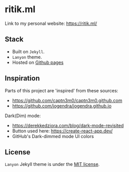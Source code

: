 # ritik.ml
Link to my personal website: https://ritik.ml/

## Stack
- Built on `Jekyll`.
- `Lanyon` theme.
- Hosted on [Github pages](https://pages.github.com/)

## Inspiration
Parts of this project are 'inspired' from these sources:
- https://github.com/captn3m0/captn3m0.github.com
- https://github.com/jogendra/jogendra.github.io

Dark(Dim) mode:
- https://derekkedziora.com/blog/dark-mode-revisited
- Button used here: https://create-react-app.dev/
- GitHub's Dark-dimmed mode UI colors


## License
`Lanyon` Jekyll theme is under the [MIT license](https://github.com/poole/lanyon/blob/master/LICENSE.md).
